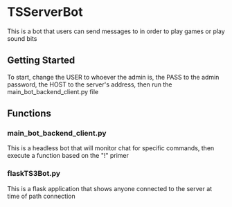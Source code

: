 # TSServerBot
This is a bot that users can send messages to in order to play games or play sound bits

## Getting Started
To start, change the USER to whoever the admin is, the PASS to the admin password, the HOST to the server's address, then run the
main_bot_backend_client.py file

## Functions
### main_bot_backend_client.py 
This is a headless bot that will monitor chat for specific commands, then execute a function based on the "!" primer

### flaskTS3Bot.py
This is a flask application that shows anyone connected to the server at time of path connection
